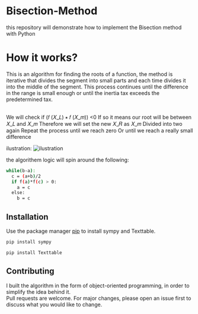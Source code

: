 # Bisection-Method
this repository will demonstrate how to implement the Bisection method with Python

# How it works? 
This is an algorithm for finding the roots of a function, the method is iterative that divides the segment into small parts and each time divides it into the middle of the segment.
This process continues until the difference in the range is small enough or until the inertia tax exceeds the predetermined tax.
</br>
</br>

We will check if (𝑓 (𝑋_𝐿) ∗ 𝑓 (𝑋_𝑚)) <0
If so it means our root will be between 𝑋_𝐿 and 𝑋_𝑚
Therefore we will set the new 𝑋_𝑅 as 𝑋_𝑚
Divided into two again
Repeat the process until we reach zero
Or until we reach a really small difference

ilustration:
![ilustration](https://i.ibb.co/NLS0ZBK/bis.jpg)

the algorithem logic will spin around the following: 
```bash
while(b-a):
  c = (a+b)/2
  if f(a)*f(c) > 0:
    a = c
  else:
    b = c
```

## Installation

Use the package manager [pip](https://pip.pypa.io/en/stable/) to install sympy and Texttable.

```bash
pip install sympy
```

```bash
pip install Texttable
```




## Contributing
I built the algorithm in the form of object-oriented programming, in order to simplify the idea behind it. <br/>
Pull requests are welcome. For major changes, please open an issue first to discuss what you would like to change.
